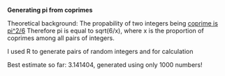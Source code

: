 **Generating pi from coprimes**


Theoretical background:
The propability of two integers being [coprime is pi^2/6](http://www.cut-the-knot.org/m/Probability/TwoCoprime.shtml)
Therefore pi is equal to sqrt(6/x), where x is the proportion of coprimes among all pairs of integers.


I used R to generate pairs of random integers and for calculation


Best estimate so far: 3.141404, generated using only 1000 numbers! 
